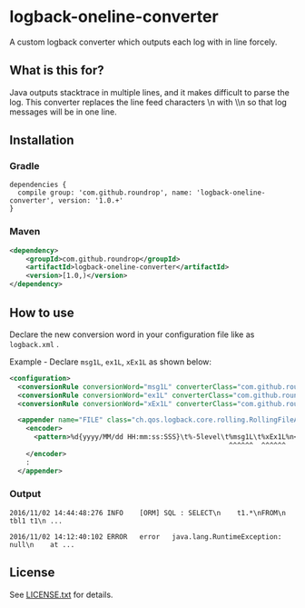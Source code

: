 # logback-oneline-converter

A custom logback converter which outputs each log with in line forcely.

## What is this for?

Java outputs stacktrace in multiple lines, and it makes difficult to parse the log.
This converter replaces the line feed characters \n with \\\n so that log messages will be in one line.

## Installation

### Gradle

```
dependencies {
  compile group: 'com.github.roundrop', name: 'logback-oneline-converter', version: '1.0.+'
}
```

### Maven

```xml
<dependency>
    <groupId>com.github.roundrop</groupId>
    <artifactId>logback-oneline-converter</artifactId>
    <version>[1.0,)</version>
</dependency>
```

## How to use

Declare the new conversion word in your configuration file like as `logback.xml` .

Example - Declare `msg1L`, `ex1L`, `xEx1L` as shown below:

```xml
<configuration>
  <conversionRule conversionWord="msg1L" converterClass="com.github.roundrop.logging.logback.OnelineMessageConverter" />
  <conversionRule conversionWord="ex1L" converterClass="com.github.roundrop.logging.logback.OnelineThrowableProxyConverter" />
  <conversionRule conversionWord="xEx1L" converterClass="com.github.roundrop.logging.logback.OnelineExtendedThrowableProxyConverter" />

  <appender name="FILE" class="ch.qos.logback.core.rolling.RollingFileAppender">
    <encoder>
      <pattern>%d{yyyy/MM/dd HH:mm:ss:SSS}\t%-5level\t%msg1L\t%xEx1L%n</pattern>
                                                      ^^^^^^  ^^^^^^
    </encoder>
    :
  </appender>
```

### Output

```
2016/11/02 14:44:48:276	INFO 	[ORM] SQL : SELECT\n    t1.*\nFROM\n    tbl1 t1\n ...
```

```
2016/11/02 14:12:40:102	ERROR	error	java.lang.RuntimeException: null\n    at ...
```

## License

See [LICENSE.txt](LICENSE.txt) for details.

